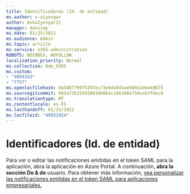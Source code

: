 ```yaml
---
title: Identificadores (Id. de entidad)
ms.author: v-aiyengar
author: AshaIyengar21
manager: dansimp
ms.date: 01/25/2021
ms.audience: Admin
ms.topic: article
ms.service: o365-administration
ROBOTS: NOINDEX, NOFOLLOW
localization_priority: Normal
ms.collection: Adm_O365
ms.custom:
- "9004343"
- "7757"
ms.openlocfilehash: 9a5887799f5297ec73ebda644ae668e2dee49675
ms.sourcegitcommit: 605a73b159d30634b064c1b63b0e734ceb3fdec8
ms.translationtype: MT
ms.contentlocale: es-ES
ms.lasthandoff: 01/25/2021
ms.locfileid: "49951924"
---
```

# <a name="identifiers-entity-id"></a>Identificadores (Id. de entidad)

Para ver o editar las notificaciones emitidas en el token SAML para la aplicación, abra la aplicación en Azure Portal. A continuación, **abra la sección De & de** usuario. Para obtener más información, [vea personalizar las notificaciones emitidas en el token SAML para aplicaciones empresariales.](https://docs.microsoft.com/azure/active-directory/develop/active-directory-saml-claims-customization#editing-nameid)